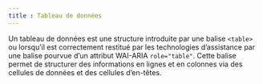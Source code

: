 ```yaml
---
title : Tableau de données
---
```


Un tableau de données est une structure introduite par une balise `<table>` ou lorsqu’il est correctement restitué par les technologies d’assistance par une balise pourvue d’un attribut WAI-ARIA `role="table"`. Cette balise permet de structurer des informations en lignes et en colonnes via des cellules de données et des cellules d’en-têtes.